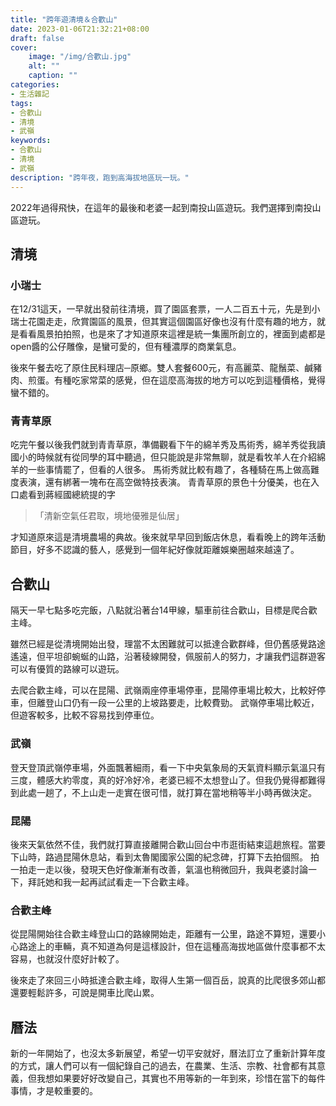 ```yaml
---
title: "跨年遊清境＆合歡山"
date: 2023-01-06T21:32:21+08:00
draft: false
cover:
    image: "/img/合歡山.jpg"
    alt: ""
    caption: ""
categories: 
- 生活雜記
tags: 
- 合歡山
- 清境
- 武嶺
keywords:
- 合歡山
- 清境
- 武嶺
description: "跨年夜，跑到高海拔地區玩一玩。"
---
```


2022年過得飛快，在這年的最後和老婆一起到南投山區遊玩。我們選擇到南投山區遊玩。

## 清境
### 小瑞士
在12/31這天，一早就出發前往清境，買了園區套票，一人二百五十元，先是到小瑞士花園走走，欣賞園區的風景，但其實這個園區好像也沒有什麼有趣的地方，就是看看風景拍拍照，也是來了才知道原來這裡是統一集團所創立的，裡面到處都是open醬的公仔雕像，是蠻可愛的，但有種濃厚的商業氣息。

後來午餐去吃了原住民料理店─原鄉。雙人套餐600元，有高麗菜、龍鬚菜、鹹豬肉、煎蛋。有種吃家常菜的感覺，但在這麼高海拔的地方可以吃到這種價格，覺得蠻不錯的。

### 青青草原
吃完午餐以後我們就到青青草原，準備觀看下午的綿羊秀及馬術秀，綿羊秀從我讀國小的時候就有從同學的耳中聽過，但只能說是非常無聊，就是看牧羊人在介紹綿羊的一些事情罷了，但看的人很多。
馬術秀就比較有趣了，各種騎在馬上做高難度表演，還有綁著一塊布在高空做特技表演。
青青草原的景色十分優美，也在入口處看到蔣經國總統提的字

> 「清新空氣任君取，境地優雅是仙居」

才知道原來這是清境農場的典故。後來就早早回到飯店休息，看看晚上的跨年活動節目，好多不認識的藝人，感覺到一個年紀好像就距離娛樂圈越來越遠了。

## 合歡山
隔天一早七點多吃完飯，八點就沿著台14甲線，驅車前往合歡山，目標是爬合歡主峰。

雖然已經是從清境開始出發，理當不太困難就可以抵達合歡群峰，但仍舊感覺路途遙遠，但平坦卻蜿蜒的山路，沿著稜線開發，佩服前人的努力，才讓我們這群遊客可以有優質的路線可以遊玩。

去爬合歡主峰，可以在昆陽、武嶺兩座停車場停車，昆陽停車場比較大，比較好停車，但離登山口仍有一段一公里的上坡路要走，比較費勁。
武嶺停車場比較近，但遊客較多，比較不容易找到停車位。
### 武嶺
登天登頂武嶺停車場，外面飄著細雨，看一下中央氣象局的天氣資料顯示氣溫只有三度，體感大約零度，真的好冷好冷，老婆已經不太想登山了。但我仍覺得都難得到此處一趟了，不上山走一走實在很可惜，就打算在當地稍等半小時再做決定。
### 昆陽
後來天氣依然不佳，我們就打算直接離開合歡山回台中市逛街結束這趟旅程。當要下山時，路過昆陽休息站，看到太魯閣國家公園的紀念碑，打算下去拍個照。
拍一拍走一走以後，發現天色好像漸漸有改善，氣溫也稍微回升，我與老婆討論一下，拜託她和我一起再試試看走一下合歡主峰。

### 合歡主峰
從昆陽開始往合歡主峰登山口的路線開始走，距離有一公里，路途不算短，還要小心路途上的車輛，真不知道為何是這樣設計，但在這種高海拔地區做什麼事都不太容易，也就沒什麼好計較了。

後來走了來回三小時抵達合歡主峰，取得人生第一個百岳，說真的比爬很多郊山都還要輕鬆許多，可說是開車比爬山累。

## 曆法

新的一年開始了，也沒太多新展望，希望一切平安就好，曆法訂立了重新計算年度的方式，讓人們可以有一個紀錄自己的過去，在農業、生活、宗教、社會都有其意義，但我想如果要好好改變自己，其實也不用等新的一年到來，珍惜在當下的每件事情，才是較重要的。